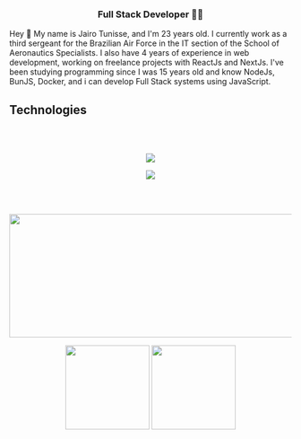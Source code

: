 <h3 align="center" font-size="28px">
      Full Stack Developer 💙🔥
</h3>

Hey 👋 My name is Jairo Tunisse, and I'm 23 years old. I currently work as a third sergeant for the Brazilian Air Force in the IT section of the School of Aeronautics Specialists. I also have 4 years of experience in web development, working on freelance projects with ReactJs and NextJs. I've been studying programming since I was 15 years old and know NodeJs, BunJS, Docker, and i can develop Full Stack systems using JavaScript.

## Technologies
<br>
<br>
<p align="center">
  <a href="https://skillicons.dev">
    <img src="https://skillicons.dev/icons?i=js,html,css,mysql,nodejs,ts,vscode,docker,postgres,nestjs,python,react,bun,tailwindcss" />
  </a>
</p>
<p align="center">
  <a href="https://skillicons.dev">
    <img src="https://skillicons.dev/icons?i=firebase,electron,express,netlify,prisma,sqlite,git,vite,obsidian" />
  </a>
</p>
<br>
<br>


<p align="center">
  <img width="800" height="220" src="https://streak-stats.demolab.com?user=Jairotsb&theme=highcontrast&hide_border=true&border_radius=5&card_width=800">
</p>
<div align="center">
  <img height="150" src="https://github-readme-stats.vercel.app/api?username=Jairotsb&show_icons=true&theme=vision-friendly-dark&hide_border=true">
  <img height="150" src="https://github-readme-stats.vercel.app/api/top-langs/?username=Jairotsb&size_weight=0.0005&count_weight=0.3&layout=compact&theme=vision-friendly-dark&hide_border=true">
</div>
 
<br>

